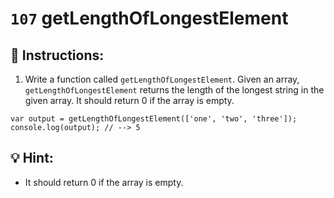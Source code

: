 # `107` getLengthOfLongestElement

## 📝 Instructions:

1. Write a function called `getLengthOfLongestElement`. Given an array, `getLengthOfLongestElement` returns the length of the longest string in the given array. It should return 0 if the array is empty.

```Js
var output = getLengthOfLongestElement(['one', 'two', 'three']);
console.log(output); // --> 5
```
## 💡 Hint:

+ It should return 0 if the array is empty.